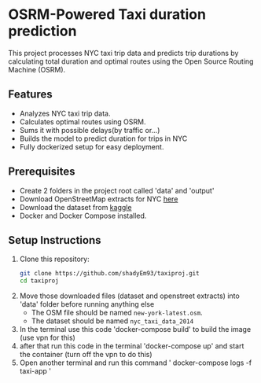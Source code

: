 
# OSRM-Powered Taxi duration prediction

This project processes NYC taxi trip data and predicts trip durations by calculating total duration and optimal routes using the Open Source Routing Machine (OSRM).

## Features
- Analyzes NYC taxi trip data.
- Calculates optimal routes using OSRM.
- Sums it with possible delays(by traffic or...) 
- Builds the model to predict duration for trips in NYC
- Fully dockerized setup for easy deployment.

## Prerequisites
- Create 2 folders in the project root called 'data' and 'output'
- Download OpenStreetMap extracts for NYC [here](https://download.geofabrik.de/north-america/us/new-york-latest.osm.pbf)
- Download the dataset from [kaggle](https://www.kaggle.com/datasets/kentonnlp/2014-new-york-city-taxi-trips)
- Docker and Docker Compose installed.


## Setup Instructions
1. Clone this repository:
   ```bash
   git clone https://github.com/shadyEm93/taxiproj.git
   cd taxiproj
2. Move those downloaded files (dataset and openstreet extracts) into 'data' folder before running anything else
   - The OSM file should be named `new-york-latest.osm`.
   - The dataset should be named `nyc_taxi_data_2014`
3. In the terminal use this code 'docker-compose build' to build the image (use vpn for this)
4. after that run this code in the terminal 'docker-compose up' and start the container (turn off the vpn to do this)
5. Open another terminal and run this command '  docker-compose logs -f taxi-app '
 
